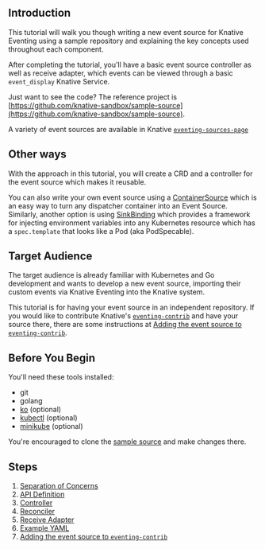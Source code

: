 ## Introduction

This tutorial will walk you though writing a new event source for Knative
Eventing using a sample repository and explaining the key concepts used
throughout each component.

After completing the tutorial, you'll have a basic event source controller as
well as receive adapter, which events can be viewed through a basic
`event_display` Knative Service.

Just want to see the code? The reference project is
[https://github.com/knative-sandbox/sample-source](https://github.com/knative-sandbox/sample-source).

A variety of event sources are available in Knative [`eventing-sources-page`](https://knative.dev/docs/eventing/sources/#knative-sources)

## Other ways

With the approach in this tutorial, you will create a CRD and a controller for the event source which makes it reusable.

You can also write your own event source using a [ContainerSource](../../../eventing/sources/README.md#meta-sources) which
is an easy way to turn any dispatcher container into an Event Source. Similarly, another option is using [SinkBinding](../../../eventing/sources/README.md#meta-sources)
which provides a framework for injecting environment variables into any Kubernetes resource which has a `spec.template` that looks like a Pod (aka PodSpecable).

## Target Audience

The target audience is already familiar with Kubernetes and Go development and
wants to develop a new event source, importing their custom events via Knative
Eventing into the Knative system.

This tutorial is for having your event source in an independent repository.
If you would like to contribute Knative's [`eventing-contrib`](https://github.com/knative/eventing-contrib/) and have your source
there, there are some instructions at [Adding the event source to `eventing-contrib`](./07-eventing-contrib.md).

## Before You Begin

You'll need these tools installed:

- git
- golang
- [ko](https://github.com/google/ko/) (optional)
- [kubectl](https://kubernetes.io/docs/tasks/tools/install-kubectl/) (optional)
- [minikube](https://github.com/kubernetes/minikube) (optional)

You're encouraged to clone the [sample source](https://github.com/knative-sandbox/sample-source) and make changes there.

## Steps

1. [Separation of Concerns](./01-theory.md)
2. [API Definition](./02-lifecycle-and-types.md)
3. [Controller](./03-controller.md)
4. [Reconciler](./04-reconciler.md)
5. [Receive Adapter](./05-receive-adapter.md)
6. [Example YAML](./06-yaml.md)
7. [Adding the event source to `eventing-contrib`](./07-eventing-contrib.md)
